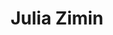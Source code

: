---
title: Julia Zimin
role: Виктория не только профессионал своего дела, но человек с позитивной энергетикой. Отлично чувствует малышей и обладает 100% терпимостью к разного рода детским «проблескам» 🙃 Всё это помогает расслабиться и взрослым, и главному герою фотосессии 👶❣️ Наряды малышам - сказка 🤩 Мне, не умеющей позировать и не имеющей «рабочую сторону» ,очень помогла на фотосесии беременности 🥰. Результат работы - сплошной кайф! Особенно, если заказывать «Первый год жизни малыша». Альбом, холст и фотографии все великолепного качества. Вика, спасибо ❣️ Наша семья рада, что выбрали тебя ❣️
organizations: []
bio: ""
interests: []
education: []
social: []
email: ""
highlight_name: false
superuser: false
user_groups:
    - Kliendid
---